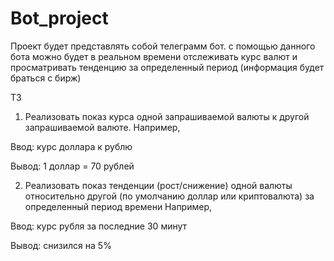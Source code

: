 # Bot_project
Проект будет представлять собой телеграмм бот.
с помощью данного бота можно будет в реальном времени 
отслеживать курс валют и просматривать тенденцию
за определенный период (информация будет браться с бирж)

ТЗ

1. Реализовать показ курса одной запрашиваемой валюты к другой 
запрашиваемой валюте. 
Например,

Ввод: курс доллара к рублю

Вывод: 1 доллар = 70 рублей

2. Реализовать показ тенденции (рост/снижение) одной валюты относительно
другой (по умолчанию доллар или криптовалюта) за определенный период времени
Например, 

Ввод: курс рубля за последние 30 минут

Вывод: снизился на 5%


